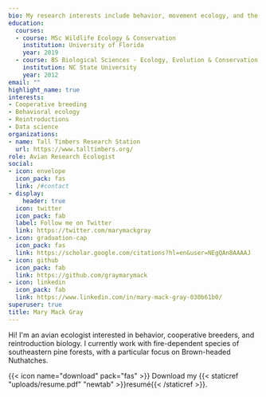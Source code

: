 ```yaml
---
bio: My research interests include behavior, movement ecology, and the causes & consequences of avian population declines
education:
  courses:
  - course: MSc Wildlife Ecology & Conservation
    institution: University of Florida
    year: 2019
  - course: BS Biological Sciences - Ecology, Evolution & Conservation
    institution: NC State University
    year: 2012
email: ""
highlight_name: true
interests:
- Cooperative breeding
- Behavioral ecology
- Reintroductions
- Data science
organizations:
- name: Tall Timbers Research Station
  url: https://www.talltimbers.org/
role: Avian Research Ecologist
social:
- icon: envelope
  icon_pack: fas
  link: /#contact
- display:
    header: true
  icon: twitter
  icon_pack: fab
  label: Follow me on Twitter
  link: https://twitter.com/marymackgray
- icon: graduation-cap
  icon_pack: fas
  link: https://scholar.google.com/citations?hl=en&user=NEgQAn8AAAAJ
- icon: github
  icon_pack: fab
  link: https://github.com/graymarymack
- icon: linkedin
  icon_pack: fab
  link: https://www.linkedin.com/in/mary-mack-gray-030b61b0/
superuser: true
title: Mary Mack Gray
---
```


Hi! I'm an avian ecologist interested in behavior, cooperative breeders, and reintroduction biology. I currently work with fire-dependent species of southeastern pine forests, with a particular focus on Brown-headed Nuthatches.


{{< icon name="download" pack="fas" >}} Download my {{< staticref "uploads/resume.pdf" "newtab" >}}resumé{{< /staticref >}}.
